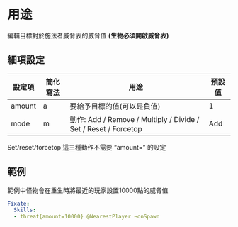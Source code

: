 用途
================

編輯目標對於施法者威脅表的威脅值 **(生物必須開啟威脅表)**

細項設定
----------

| 設定項 | 簡化寫法 | 用途 | 預設值 |
|-----------|---------|-----------------------------------------------------------|---------|
| amount| a   | 要給予目標的值(可以是負值) | 1   |
| mode  | m   | 動作: Add / Remove / Multiply / Divide / Set / Reset / Forcetop | Add |

Set/reset/forcetop 這三種動作不需要 “amount=” 的設定

範例
--------

範例中怪物會在重生時將最近的玩家設置10000點的威脅值

```yml
Fixate:
  Skills:
  - threat{amount=10000} @NearestPlayer ~onSpawn
```